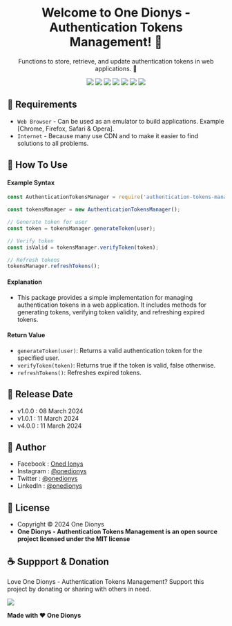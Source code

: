 <h1 align="center">Welcome to One Dionys - Authentication Tokens Management! 👋 </h1>

<p align="center">Functions to store, retrieve, and update authentication tokens in web applications. 💖 </p>

<p align="center">
<img src="https://img.shields.io/github/contributors/onedionys/onedionys-authentication-tokens-management?style=flat-square">
<img src="https://img.shields.io/github/issues/onedionys/onedionys-authentication-tokens-management?style=flat-square">
<img src="https://img.shields.io/github/stars/onedionys/onedionys-authentication-tokens-management?style=flat-square"> 
<img src="https://img.shields.io/github/forks/onedionys/onedionys-authentication-tokens-management?style=flat-square">
<img src="https://img.shields.io/github/last-commit/onedionys/onedionys-authentication-tokens-management.svg?style=flat-square">
<img src="https://img.shields.io/github/languages/code-size/onedionys/onedionys-authentication-tokens-management?style=flat-square">
<img src="https://img.shields.io/github/license/onedionys/onedionys-authentication-tokens-management?style=flat-square">
</p>

## 💾 Requirements

* `Web Browser` - Can be used as an emulator to build applications. Example [Chrome, Firefox, Safari & Opera].
* `Internet` - Because many use CDN and to make it easier to find solutions to all problems.

## 🎯 How To Use

#### Example Syntax

```javascript
const AuthenticationTokensManager = require('authentication-tokens-management');

const tokensManager = new AuthenticationTokensManager();

// Generate token for user
const token = tokensManager.generateToken(user);

// Verify token
const isValid = tokensManager.verifyToken(token);

// Refresh tokens
tokensManager.refreshTokens();
```

#### Explanation

* This package provides a simple implementation for managing authentication tokens in a web application. It includes methods for generating tokens, verifying token validity, and refreshing expired tokens.

#### Return Value

* `generateToken(user)`: Returns a valid authentication token for the specified user.
* `verifyToken(token)`: Returns true if the token is valid, false otherwise.
* `refreshTokens()`: Refreshes expired tokens.

## 📆 Release Date

* v1.0.0 : 08 March 2024
* v1.0.1 : 11 March 2024
* v4.0.0 : 11 March 2024

## 🧑 Author

* Facebook : <a href="https://www.facebook.com/theonedionys"> Oned Ionys</a>
* Instagram : <a href="https://www.instagram.com/onedionys/"> @onedionys</a>
* Twitter : <a href="https://twitter.com/onedionys"> @onedionys</a>
* LinkedIn :  <a href="https://www.linkedin.com/in/onedionys/"> @onedionys</a>

## 📝 License

* Copyright © 2024 One Dionys
* **One Dionys - Authentication Tokens Management is an open source project licensed under the MIT license**

## ☕️ Suppport & Donation

Love One Dionys - Authentication Tokens Management? Support this project by donating or sharing with others in need.

<a href="https://www.buymeacoffee.com/onedionys"><img src="https://img.shields.io/badge/Buy_Me_A_Coffee-FFDD00?style=for-the-badge&logo=buy-me-a-coffee&logoColor=black"/> </a>

**Made with ❤️ One Dionys**

